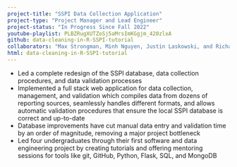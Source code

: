 ```yaml
---
project-title: "SSPI Data Collection Application"
project-type: "Project Manager and Lead Engineer"
project-status: "In Progress Since Fall 2022"
youtube-playlist: PLBZRugXUTZoSj5aMrsImKGgjm_420zlxA
github: data-cleaning-in-R-SSPI-tutorial
collaborators: "Max Strongman, Minh Nguyen, Justin Laskowski, and Richard Lu"
html: data-cleaning-in-R-SSPI-tutorial
---
```

* Led a complete redesign of the SSPI database, data collection procedures, and data validation processes 
* Implemented a full stack web application for data collection, management, and validation which compiles data from dozens of reporting sources, seamlessly handles different formats, and allows automatic validation procedures that ensure the local SSPI database is correct and up-to-date
* Database improvements have cut manual data entry and validation time by an order of magnitude, removing a major project bottleneck
* Led four undergraduates through their first software and data engineering project by creating tutorials and offering mentoring sessions for tools like git, GitHub, Python, Flask, SQL, and MongoDB